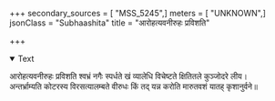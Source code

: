 +++
secondary_sources = [ "MSS_5245",]
meters = [ "UNKNOWN",]
jsonClass = "Subhaashita"
title = "आरोहत्यवनीरुहः प्रविशति"

+++

<details open><summary>Text</summary>

आरोहत्यवनीरुहः प्रविशति श्वभ्रं नगैः स्पर्धते खं व्यालेधि विचेष्टते क्षितितले कुञ्जोदरे लीय।  
अन्तर्भ्राम्यति कोटरस्य विरसत्यालम्बते वीरुधः किं तद् यन्न करोति मारुतवशं यातह् कृशानुर्वने॥
</details>
